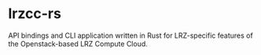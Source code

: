 # lrzcc-rs
API bindings and CLI application written in Rust for LRZ-specific features of the Openstack-based LRZ Compute Cloud.
